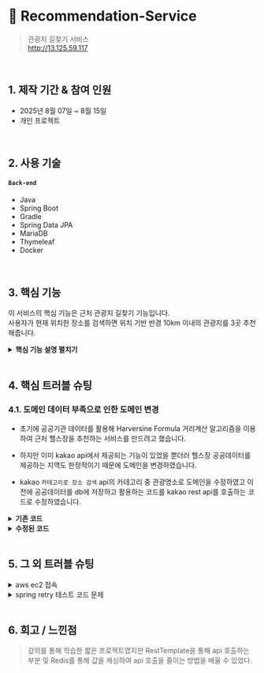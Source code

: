 # :pushpin: Recommendation-Service
>관광지 길찾기 서비스  
>http://13.125.59.117

</br>

## 1. 제작 기간 & 참여 인원
- 2025년 8월 07일 ~ 8월 15일
- 개인 프로젝트

</br>

## 2. 사용 기술
#### `Back-end`
  - Java 
  - Spring Boot 
  - Gradle
  - Spring Data JPA
  - MariaDB 
  - Thymeleaf
  - Docker

</br>

## 3. 핵심 기능
이 서비스의 핵심 기능은 근처 관광지 길찾기 기능입니다.  
사용자가 현재 위치한 장소를 검색하면 위치 기반 반경 10km 이내의 관광지를 3곳 추천해줍니다.

<details>
<summary><b>핵심 기능 설명 펼치기</b></summary>
<div markdown="1">

### 

- **사용자 입력주소를 통한 위도, 경도 변환** :pushpin: [코드 확인](https://github.com/oz-strength/Recommendation-Service/blob/f51b7150cc76e1a9bc9bb027b9c473205189a043/src/main/java/com/oz/project/api/service/KakaoAddressSearchService.java#L23)
  - RestTemplate을 통해 api를 호출하고 반환값을 별도의 DTO 클래스로 변환합니다.
  - 사용자가 현재 위치를 검색 시 카카오 `주소로 좌표 변환 api`를 통해 위도, 경도를 알아냅니다.
  - 빠른 응답을 위해, Redis에 캐싱된 값을 전달하고 그렇지 않다면 api호출 후 결과값을 json 형태로 캐싱합니다. (RedisConfig를 통한 Json변환설정)

- **위도, 경도, 반경을 통해 근처 관광지를 조회** :pushpin: [코드 확인](https://github.com/oz-strength/Recommendation-Service/blob/f51b7150cc76e1a9bc9bb027b9c473205189a043/src/main/java/com/oz/project/direction/service/DirectionService.java#L85)
  - Kakao `카테고리로 장소 검색` api를 통해 근처 10km내의 관광지 중 3곳을 반환합니다.
  - 빠른 응답을 위해, Redis에 캐싱된 값을 전달하고 그렇지 않다면 api호출 후 결과값을 json 형태로 캐싱합니다. (RedisConfig를 통한 Json변환설정)
  - 위도, 경도, 반경을 키값으로 하고 키값이 너무 세분화 되는 것을 막기 위해 위도, 경도를 각각 소수 4번째 자리까지 표기합니다.
  - (ChatGPT: 위도 1도는 약 111km, 서울중심 경도 1도는 약 89km, round(위도 또는 경도, 4) => 8~9m 단위 격자 효과)

- **길찾기 url 축약** :pushpin: [코드 확인](https://github.com/oz-strength/Recommendation-Service/blob/f51b7150cc76e1a9bc9bb027b9c473205189a043/src/main/java/com/oz/project/spot/service/SpotRecommendationService.java#L63)
  - 관광지의 id가 있는 `Direction` 엔티티의 id 값을 encoding 하여 사용자에게 접속한 ip(aws ec2 고정ip) 와 연결하여 보여줍니다. 
  - 사용자가 길찾기 url을 클릭하면 인코딩된 id를 디코딩 후 이를 통해 해당 `Direction` 엔티티를 찾아서 관광지 이름과 위도, 경도를 이용해 `카카오 길찾기 url`을 만들어 redirect 합니다.
    - [코드 확인](https://github.com/oz-strength/Recommendation-Service/blob/f51b7150cc76e1a9bc9bb027b9c473205189a043/src/main/java/com/oz/project/direction/controller/DirectionController.java#L13)

</div>
</details>

</br>

## 4. 핵심 트러블 슈팅
### 4.1. 도메인 데이터 부족으로 인한 도메인 변경 
- 초기에 공공기관 데이터를 활용해 Harversine Formula 거리계산 알고리즘을 이용하여 근처 헬스장을 추천하는 서비스를 만드려고 했습니다.

- 하지만 이미 kakao api에서 제공되는 기능이 있었을 뿐더러 헬스장 공공데이터를 제공하는 지역도 한정적이기 때문에 도메인을 변경하였습니다.

- kakao `카테고리로 장소 검색` api의 카테고리 중 관광명소로 도메인을 수정하였고 이전에 공공데이터를 db에 저장하고 활용하는 코드를 kakao rest api를 호출하는 코드로 수정하였습니다.

<details>
<summary><b>기존 코드</b></summary>
<div markdown="1">

~~~java
@Slf4j
@Service
@RequiredArgsConstructor
public class GymDataImportService {
    private final KakaoAddressSearchService kakaoService;
    private final TouristSpotRepository touristSpotRepository;

    public void importCsv(Path csvPath) {
        try (CSVReader reader = new CSVReaderBuilder(Files.newBufferedReader(csvPath, Charset.forName("CP949")))
                .withSkipLines(1) // 첫 줄 헤더 스킵
                .build()) {

            List<TouristSpot> batchList = new ArrayList<>();
            String[] tokens;
            int count = 0;

            while ((tokens = reader.readNext()) != null) {
                String gymName = tokens[2].trim(); // 상호
                log.info("헬스장 상호명: " + gymName);
                String address = tokens[4].isBlank() ? tokens[3].trim() : tokens[4].trim(); // 도로명 없으면 지번 사용
                log.info("헬스장 주소: " + address);

                kakaoService.requestAddressSearch(address).ifPresent(res -> {
                    DocumentDto doc = res.getDocumentList().getFirst(); // 첫 번째 결과만 사용
                    TouristSpot touristSpot = TouristSpot.builder()
                            .gymName(gymName)
                            .gymAddress(address)
                            .latitude(doc.getLatitude())
                            .longitude(doc.getLongitude())
                            .build();
                    log.info("헬스장 정보: " + touristSpot);
                    log.info("====================================================");
                    batchList.add(touristSpot);
                });

                count++;

                // 30건마다 저장 & 1초 대기 (Kakao API 속도 제한 대응)
                if (count % 30 == 0) {
                    touristSpotRepository.saveAll(batchList);
                    log.info("{}건 저장 완료", batchList.size());
                    batchList.clear();
                    Thread.sleep(1000);
                }
            }

            // 남은 데이터 저장
            if (!batchList.isEmpty()) {
                touristSpotRepository.saveAll(batchList);
                log.info("마지막 {}건 저장 완료", batchList.size());
            }

            // =====================
            // CSV 파일로 내보내기
            // =====================
            Path outputDir = Paths.get("src/main/resources/csv_output");
            if (!Files.exists(outputDir)) {
                Files.createDirectories(outputDir);
            }

            Path outputCsv = outputDir.resolve("gym_data.csv");

            try (CSVWriter writer = new CSVWriter(
                    Files.newBufferedWriter(outputCsv, StandardCharsets.UTF_8),
                    CSVWriter.DEFAULT_SEPARATOR,
                    CSVWriter.NO_QUOTE_CHARACTER,
                    CSVWriter.DEFAULT_ESCAPE_CHARACTER,
                    CSVWriter.DEFAULT_LINE_END)) {

                // 헤더 작성
                writer.writeNext(new String[]{"id", "createdDate","modifiedDate", "latitude", "longitude", "gymAddress", "gymName"});

                // DB에서 방금 저장한 데이터 불러오기
                List<TouristSpot> touristSpots = touristSpotRepository.findAll();
                for (TouristSpot touristSpot : touristSpots) {
                    writer.writeNext(new String[]{
                            touristSpot.getId().toString(),
                            touristSpot.getCreatedDate().toString(),
                            touristSpot.getModifiedDate().toString(),
                            String.valueOf(touristSpot.getLatitude()),
                            String.valueOf(touristSpot.getLongitude()),
                            touristSpot.getTouristSpotAddress(),
                            touristSpot.getTouristSpotName()
                    });
                }
            }

            log.info("CSV 파일 저장 완료: {}", outputCsv);


        } catch (Exception e) {
            throw new RuntimeException("CSV 처리 중 오류 발생", e);
        }
    }
}
~~~

</div>
</details>

<details>
<summary><b>수정된 코드</b></summary>
<div markdown="1">

~~~java

@Slf4j
@Service
@RequiredArgsConstructor
public class SpotRecommendationService {

    private final KakaoAddressSearchService kakaoAddressSearchService;
    private final DirectionService directionService;
    private final Base62Service base62Service;

    @Value("${spot.recommendation.base.url}")
    private String baseUrl;

    private static final String ROAD_VIEW_BASE_URL = "https://map.kakao.com/link/roadview/";

    public List<OutputDto> recommendSpotList(String address) {

        return kakaoAddressSearchService.requestAddressSearch(address)
                .filter(response -> !isInvalidResponse(response))
                .map(response -> {
                    DocumentDto documentDto = response.getDocumentList().getFirst();
                    // 공공기관 데이터 및 거리계산 알고리즘 이용
                    // List<Direction> directionList = directionService.buildDirectionList(documentDto);

                    // kakao 카테고리를 이용한 장소 검색 api 이용
                    List<Direction> directionList = directionService.buildDirectionListByCategoryApi(documentDto);
                    return directionService.saveAll(directionList)
                            .stream()
                            .map(this::convertToOutputDto)
                            .toList();
                })
                .orElseGet(() -> {
                    log.error("[SpotRecommendationService][recommendSpotList] - fail >> Input address: {}", address);
                    return List.of();
                });
    }

    private boolean isInvalidResponse(KakaoApiResponseDto response) {
        return response == null
                || response.getDocumentList() == null
                || response.getDocumentList().isEmpty();
    }

    private OutputDto convertToOutputDto(Direction direction) {

        return OutputDto.builder()
                .spotName(direction.getTargetSpotName())
                .spotAddress(direction.getTargetAddress())
                .directionUrl(baseUrl + base62Service.encodeDirectionId(direction.getId())) // shorten url
                .roadViewUrl(ROAD_VIEW_BASE_URL + direction.getTargetLatitude() + "," + direction.getTargetLongitude())
                .distance(String.format("%.2f km", direction.getDistance()))
                .build();
    }
}

~~~

</div>
</details>

</br>

## 5. 그 외 트러블 슈팅
<details>
<summary>aws ec2 접속</summary>
<div markdown="1">

- skip-charset-client-handshake 설정 때문에 docker-compose 를 통한 빌드과정에서 mariadb가 안켜짐.
  - 위 설정을 통해 서버가 설정한 문자셋을 강제로 사용하려고 했지만 mariadb11 버전부터 charset handshake 과정이 개선되어 옵션을 켤 필요가 없어짐.

- 초기에 설치한 도커 컴포즈 버전이 오래되어 호환문제 발생.
  - 최신버전확인 후 최신 릴리즈 버전으로 다운로드
  - `sudo curl -L "https://github.com/docker/compose/releases/download/v2.39.2/docker-compose-$(uname -s)-$(uname -m)" -o /usr/local/bin/docker-compose`

- 환경변수 값을 집어넣지 않아서 springboot 실행 안되는 문제 발생.
  - vi .env 를 통해 환경변수 파일 생성

</div>
</details>

<details>
<summary>spring retry 테스트 코드 문제</summary>
<div markdown="1">
  
  - redis 적용 전에 spring retry 테스트 코드를 작성.
  - redis 를 통해 캐싱된 값 때문에 호출 횟수 차이가 발생하여 테스트 실패.
  - 레디스를 통해 캐싱된 값을 가져오는 부분을 Optional.empty() 를 반환하게끔 stubbing 하여 해결.
  - (https://github.com/oz-strength/Recommendation-Service/blob/f51b7150cc76e1a9bc9bb027b9c473205189a043/src/test/groovy/com/oz/project/api/service/KakaoAddressSearchServiceRetryTest.groovy#L33)
  
</div>
</details>
    
</br>

## 6. 회고 / 느낀점
>강의를 통해 학습한 짧은 프로젝트였지만 RestTemplate을 통해 api 호출하는 부분 및 Redis를 통해 값을 캐싱하여 api 호출을 줄이는 방법을 배울 수 있었다.
